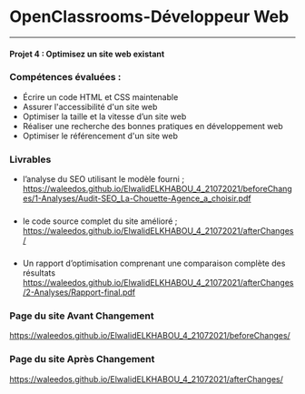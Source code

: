 # OpenClassrooms-Développeur Web

---

#### Projet 4 : Optimisez un site web existant

### Compétences évaluées :

* Écrire un code HTML et CSS maintenable
* Assurer l'accessibilité d'un site web
* Optimiser la taille et la vitesse d’un site web
* Réaliser une recherche des bonnes pratiques en développement web
* Optimiser le référencement d'un site web


### Livrables

  * l’analyse du SEO utilisant le modèle fourni ;
https://waleedos.github.io/ElwalidELKHABOU_4_21072021/beforeChanges/1-Analyses/Audit-SEO_La-Chouette-Agence_a_choisir.pdf  

### 
  * le code source complet du site amélioré ;
https://waleedos.github.io/ElwalidELKHABOU_4_21072021/afterChanges/  

###
  * Un rapport d’optimisation comprenant une comparaison complète des résultats
https://waleedos.github.io/ElwalidELKHABOU_4_21072021/afterChanges/2-Analyses/Rapport-final.pdf

### Page du site Avant Changement
https://waleedos.github.io/ElwalidELKHABOU_4_21072021/beforeChanges/

### Page du site Après Changement
https://waleedos.github.io/ElwalidELKHABOU_4_21072021/afterChanges/

